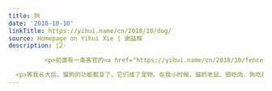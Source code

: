 ```yaml
---
title: 狗
date: '2018-10-10'
linkTitle: https://yihui.name/cn/2018/10/dog/
source: Homepage on Yihui Xie | 谢益辉
description: |2-

          <p>前面有一条客官的<a href="https://yihui.name/cn/2018/10/fence-lawn/#comment-4138805011">回复</a>勾起我关于狗的一些回忆。我的童年基本一直有狗伴随，那时我很喜欢狗，是发自内心的喜欢，觉得它就像一个忠实的伙伴。它没脾气（只是在发挥看家功能时会警告陌生人），不撒娇，不求宠，即便饿肚子时也不会大闹，挨打时就缩一边哀嚎也不会跑远。确切地说，我对狗更多是出于一种怜爱。有时候我放学了它会沿着屋后的田埂去接我。还有件事说出来有点不好意思，可能会恶心到诸位客官：有时候我蹲茅坑，狗就会在一边等着；等我蹲完，它会干什么……我还是暂时不直说了。</p>

  <p>等我长大后，猫狗的功能都变了，它们成了宠物。在我小时候，猫抓老鼠、狼吃肉、狗吃屎都是非常普遍的现象，而对现在的小朋友来说，这些事恐怕只存在于古老的传说中了。我并不是很喜欢动物的宠物功能，这并不是因为我觉得动物低人一等或不能跟人平起平坐，而是我不喜欢这种感觉很腻的关系；狗除了一天到晚仰仗主人，没什么自己的生活。另外一方面是因为在城里养狗让我有种很强的束缚感：
---
```

